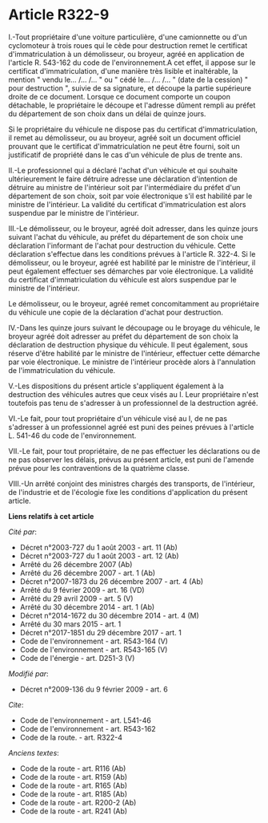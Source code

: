 # Article R322-9

I.-Tout propriétaire d'une voiture particulière, d'une camionnette ou d'un cyclomoteur à trois roues qui le cède pour
destruction remet le certificat d'immatriculation à un démolisseur, ou broyeur, agréé en application de l'article R. 543-162
du code de l'environnement.A cet effet, il appose sur le certificat d'immatriculation, d'une manière très lisible et
inaltérable, la mention " vendu le... /... /... " ou " cédé le... /... /... " (date de la cession) " pour destruction ",
suivie de sa signature, et découpe la partie supérieure droite de ce document. Lorsque ce document comporte un coupon
détachable, le propriétaire le découpe et l'adresse dûment rempli au préfet du département de son choix dans un délai de
quinze jours. 

Si le propriétaire du véhicule ne dispose pas du certificat d'immatriculation, il remet au démolisseur, ou au broyeur, agréé
soit un document officiel prouvant que le certificat d'immatriculation ne peut être fourni, soit un justificatif de propriété
dans le cas d'un véhicule de plus de trente ans. 

II.-Le professionnel qui a déclaré l'achat d'un véhicule et qui souhaite ultérieurement le faire détruire adresse une
déclaration d'intention de détruire au ministre de l'intérieur soit par l'intermédiaire du préfet d'un département de son
choix, soit par voie électronique s'il est habilité par le ministre de l'intérieur. La validité du certificat
d'immatriculation est alors suspendue par le ministre de l'intérieur. 

III.-Le démolisseur, ou le broyeur, agréé doit adresser, dans les quinze jours suivant l'achat du véhicule, au préfet du
département de son choix une déclaration l'informant de l'achat pour destruction du véhicule. Cette déclaration s'effectue
dans les conditions prévues à l'article R. 322-4. Si le démolisseur, ou le broyeur, agréé est habilité par le ministre de
l'intérieur, il peut également effectuer ses démarches par voie électronique. La validité du certificat d'immatriculation du
véhicule est alors suspendue par le ministre de l'intérieur. 

Le démolisseur, ou le broyeur, agréé remet concomitamment au propriétaire du véhicule une copie de la déclaration d'achat
pour destruction. 

IV.-Dans les quinze jours suivant le découpage ou le broyage du véhicule, le broyeur agréé doit adresser au préfet du
département de son choix la déclaration de destruction physique du véhicule. Il peut également, sous réserve d'être habilité
par le ministre de l'intérieur, effectuer cette démarche par voie électronique. Le ministre de l'intérieur procède alors à
l'annulation de l'immatriculation du véhicule.

V.-Les dispositions du présent article s'appliquent également à la destruction des véhicules autres que ceux visés au I. Leur
propriétaire n'est toutefois pas tenu de s'adresser à un professionnel de la destruction agréé. 

VI.-Le fait, pour tout propriétaire d'un véhicule visé au I, de ne pas s'adresser à un professionnel agréé est puni des
peines prévues à l'article L. 541-46 du code de l'environnement. 

VII.-Le fait, pour tout propriétaire, de ne pas effectuer les déclarations ou de ne pas observer les délais, prévus au
présent article, est puni de l'amende prévue pour les contraventions de la quatrième classe. 

VIII.-Un arrêté conjoint des ministres chargés des transports, de l'intérieur, de l'industrie et de l'écologie fixe les
conditions d'application du présent article.

**Liens relatifs à cet article**

_Cité par_:

  - Décret n°2003-727 du 1 août 2003 - art. 11 (Ab)
  - Décret n°2003-727 du 1 août 2003 - art. 12 (Ab)
  - Arrêté du 26 décembre 2007 (Ab)
  - Arrêté du 26 décembre 2007 - art. 1 (Ab)
  - Décret n°2007-1873 du 26 décembre 2007 - art. 4 (Ab)
  - Arrêté du 9 février 2009 - art. 16 (VD)
  - Arrêté du 29 avril 2009 - art. 5 (V)
  - Arrêté du 30 décembre 2014 - art. 1 (Ab)
  - Décret n°2014-1672 du 30 décembre 2014 - art. 4 (M)
  - Arrêté du 30 mars 2015 - art. 1
  - Décret n°2017-1851 du 29 décembre 2017 - art. 1
  - Code de l'environnement - art. R543-164 (V)
  - Code de l'environnement - art. R543-165 (V)
  - Code de l'énergie - art. D251-3 (V)

_Modifié par_:

  - Décret n°2009-136 du 9 février 2009 - art. 6

_Cite_:

  - Code de l'environnement - art. L541-46
  - Code de l'environnement - art. R543-162
  - Code de la route. - art. R322-4

_Anciens textes_:

  - Code de la route - art. R116 (Ab)
  - Code de la route - art. R159 (Ab)
  - Code de la route - art. R165 (Ab)
  - Code de la route - art. R185 (Ab)
  - Code de la route - art. R200-2 (Ab)
  - Code de la route - art. R241 (Ab)
